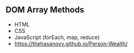 ## DOM Array Methods
- HTML
- CSS
- JavaScript (forEach, map, reduce)
- https://thehasanovv.github.io/Person-Wealth/
